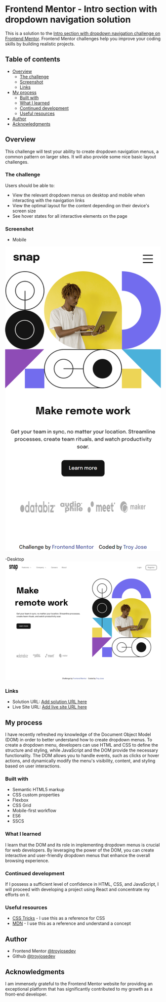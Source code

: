 # Frontend Mentor - Intro section with dropdown navigation solution

This is a solution to the [Intro section with dropdown navigation challenge on Frontend Mentor](https://www.frontendmentor.io/challenges/intro-section-with-dropdown-navigation-ryaPetHE5). Frontend Mentor challenges help you improve your coding skills by building realistic projects. 

## Table of contents

- [Overview](#overview)
  - [The challenge](#the-challenge)
  - [Screenshot](#screenshot)
  - [Links](#links)
- [My process](#my-process)
  - [Built with](#built-with)
  - [What I learned](#what-i-learned)
  - [Continued development](#continued-development)
  - [Useful resources](#useful-resources)
- [Author](#author)
- [Acknowledgments](#acknowledgments)


## Overview
  This challenge will test your ability to create dropdown navigation menus, a common pattern on larger sites. It will also provide some nice basic layout challenges.

### The challenge

Users should be able to:

- View the relevant dropdown menus on desktop and mobile when interacting with the navigation links
- View the optimal layout for the content depending on their device's screen size
- See hover states for all interactive elements on the page

### Screenshot

- Mobile

![](./images/Screenshot_mobile.png)

-Desktop
![](./images/Screenshot_Desktop.png)

### Links

- Solution URL: [Add solution URL here](https://your-solution-url.com)
- Live Site URL: [Add live site URL here](https://your-live-site-url.com)

## My process

 I have recently refreshed my knowledge of the Document Object Model (DOM) in order to better understand how to create dropdown menus. To create a dropdown menu, developers can use HTML and CSS to define the structure and styling, while JavaScript and the DOM provide the necessary functionality. The DOM allows you to handle events, such as clicks or hover actions, and dynamically modify the menu's visibility, content, and styling based on user interactions.

### Built with

- Semantic HTML5 markup
- CSS custom properties
- Flexbox
- CSS Grid
- Mobile-first workflow
- ES6
- SSCS

### What I learned

I learn that the DOM and its role in implementing dropdown menus is crucial for web developers. By leveraging the power of the DOM, you can create interactive and user-friendly dropdown menus that enhance the overall browsing experience.

### Continued development

If I possess a sufficient level of confidence in HTML, CSS, and JavaScript, I will proceed with developing a project using React and concentrate my efforts on it.

### Useful resources

- [CSS Tricks](https://css-tricks.com/) - I use this as a reference for CSS
- [MDN](https://developer.mozilla.org/en-US/) - I use this as a reference and understand a concept

## Author

- Frontend Mentor [@troyjosedev](https://www.frontendmentor.io/profile/troyjosedev)
- Github [@troyjosedev](https://github.com/troyjosedev)


## Acknowledgments

I am immensely grateful to the Frontend Mentor website for providing an exceptional platform that has significantly contributed to my growth as a front-end developer.
